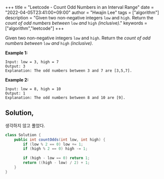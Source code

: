 +++
title = "Leetcode - Count Odd Numbers in an Interval Range"
date = "2022-04-05T23:41:00+09:00"
author = "Hwajin Lee"
tags = ["algorithm"]
description = "Given two non-negative integers `low` and `high`. Return the *count of odd numbers between* `low` *and* `high` *(inclusive)*."
keywords = ["algorithm","leetcode"]
+++

Given two non-negative integers `low` and `high`. Return the *count of odd numbers between* `low` *and* `high` *(inclusive)*.

**Example 1:**

```
Input: low = 3, high = 7
Output: 3
Explanation: The odd numbers between 3 and 7 are [3,5,7].
```

**Example 2:**

```
Input: low = 8, high = 10
Output: 1
Explanation: The odd numbers between 8 and 10 are [9].
```


 ## Solution,

생각하지 않고 풀었다.

```java
class Solution {
    public int countOdds(int low, int high) {
        if (low % 2 == 0) low += 1;
        if (high % 2 == 0) high -= 1;
        
        if (high - low == 0) return 1;
        return ((high - low) / 2) + 1;
    }
}
```
